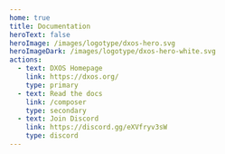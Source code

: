 ```yaml
---
home: true
title: Documentation
heroText: false
heroImage: /images/logotype/dxos-hero.svg
heroImageDark: /images/logotype/dxos-hero-white.svg
actions:
  - text: DXOS Homepage
    link: https://dxos.org/
    type: primary
  - text: Read the docs
    link: /composer
    type: secondary
  - text: Join Discord
    link: https://discord.gg/eXVfryv3sW
    type: discord
---
```


